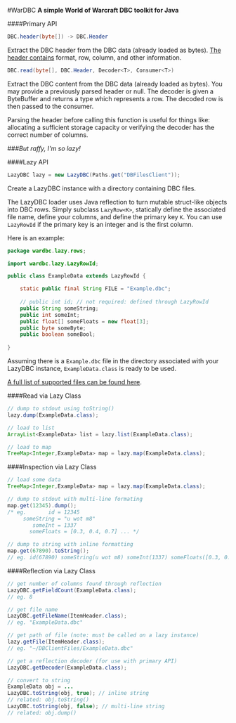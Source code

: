 
#WarDBC
**A simple World of Warcraft DBC toolkit for Java**


####Primary API
```java
DBC.header(byte[]) -> DBC.Header
```
Extract the DBC header from the DBC data (already loaded as bytes).  [The header contains](https://github.com/adraffy/wardbc/blob/master/src/wardbc/DBC.java#L47) format, row, column, and other information.

```java
DBC.read(byte[], DBC.Header, Decoder<T>, Consumer<T>)
```
Extract the DBC content from the DBC data (already loaded as bytes).  You may provide a previously parsed header or null.  The decoder is given a ByteBuffer and returns a type which represents a row.  The decoded row is then passed to the consumer.

Parsing the header before calling this function is useful for things like: allocating a sufficient storage capacity or verifying the decoder has the correct number of columns.


###_But raffy, I'm so lazy!_

####Lazy API
```java
LazyDBC lazy = new LazyDBC(Paths.get("DBFilesClient"));
```
Create a LazyDBC instance with a directory containing DBC files.

The LazyDBC loader uses Java reflection to turn mutable struct-like objects into DBC rows.  Simply subclass `LazyRow<K>`, statically define the associated file name, define your columns, and define the primary key `K`.  You can use `LazyRowId` if the primary key is an integer and is the first column.


Here is an example:
```java
package wardbc.lazy.rows;

import wardbc.lazy.LazyRowId;

public class ExampleData extends LazyRowId {

    static public final String FILE = "Example.dbc";
    
    // public int id; // not required: defined through LazyRowId
    public String someString;
    public int someInt;
    public float[] someFloats = new float[3];
    public byte someByte;
    public boolean someBool;
    
}
```
Assuming there is a `Example.dbc` file in the directory associated with your LazyDBC instance, `ExampleData.class` is ready to be used.

[A full list of supported files can be found here](https://github.com/adraffy/wardbc/tree/master/src/wardbc/lazy/rows).


####Read via Lazy Class
```java
// dump to stdout using toString()
lazy.dump(ExampleData.class);

// load to list
ArrayList<ExampleData> list = lazy.list(ExampleData.class);

// load to map
TreeMap<Integer,ExampleData> map = lazy.map(ExampleData.class);
```

####Inspection via Lazy Class
```java
// load some data
TreeMap<Integer,ExampleData> map = lazy.map(ExampleData.class);

// dump to stdout with multi-line formating
map.get(12345).dump();
/* eg.       id = 12345
     someString = "u wot m8"
        someInt = 1337
       someFloats = [0.3, 0.4, 0.7] ... */

// dump to string with inline formatting
map.get(67890).toString();
// eg. id(67890) someString(u wot m8) someInt(1337) someFloats([0.3, 0.4, 0.7]) ...

```

####Reflection via Lazy Class
```java
// get number of columns found through reflection
LazyDBC.getFieldCount(ExampleData.class); 
// eg. 8

// get file name
LazyDBC.getFileName(ItemHeader.class); 
// eg. "ExampleData.dbc"

// get path of file (note: must be called on a lazy instance)
lazy.getFile(ItemHeader.class); 
// eg. "~/DBClientFiles/ExampleData.dbc"

// get a reflection decoder (for use with primary API)
LazyDBC.getDecoder(ExampleData.class); 

// convert to string
ExampleData obj = ...
LazyDBC.toString(obj, true); // inline string
// related: obj.toString()
LazyDBC.toString(obj, false); // multi-line string
// related: obj.dump()
```
